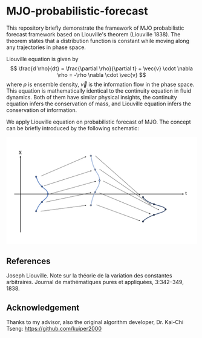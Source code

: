# MJO-probabilistic-forecast

This repository briefly demonstrate the framework of MJO probabilistic forecast framework based on Liouville's theorem (Liouville 1838). The theorem states that a distribution function is constant while moving along any trajectories in phase space.

Liouville equation is given by
$$
\frac{d \rho}{dt} = \frac{\partial \rho}{\partial t} + \vec{v} \cdot \nabla \rho = -\rho \nabla \cdot \vec{v}
$$
where $\rho$ is ensemble density, $\vec{v}$ is the information flow in the phase space. This equation is mathematically identical to the continuity equation in fluid dynamics. Both of them have similar physical insights, the continuity equation infers the conservation of mass, and Liouville equation infers the conservation of information.

We apply Liouville equation on probabilistic forecast of MJO. The concept can be briefly introduced by the following schematic:

![Concept of applying Liouville equation](Images/schematic.jpg)

## References
Joseph Liouville. Note sur la théorie de la variation des constantes arbitraires. Journal de mathématiques pures et appliquées, 3:342–349, 1838.

## Acknowledgement
Thanks to my advisor, also the original algorithm developer, Dr. Kai-Chi Tseng: https://github.com/kuiper2000